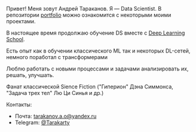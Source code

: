 Привет!
Меня зовут Андрей Тараканов. Я — Data Scientist. В репозитории [portfolio](https://github.com/Tarakarty/portfolio) можно ознакомится с некоторыми моими проектами.

В настоящее время продолжаю обучение DS вместе с [Deep Learning School](https://stepik.org/org/dlschool).

Есть опыт как в обучении классического ML так и некоторых DL-сетей, немного поработал с трансформерами

Люблю работать с новыми процессами и задачами анализировать их, решать, улучшать. 

Фанат классической Sience Fiction ("Гиперион" Дэна Симмонса, "Задача трех тел" Лю Ци Синья и др.)

Контакты:
* Почта: [tarakanov.a.o@yandex.ru](mailto:tarakanov.a.o@yandex.ru)
* Telegram: [@Tarakarty](https://t.me/Tarakarty)
